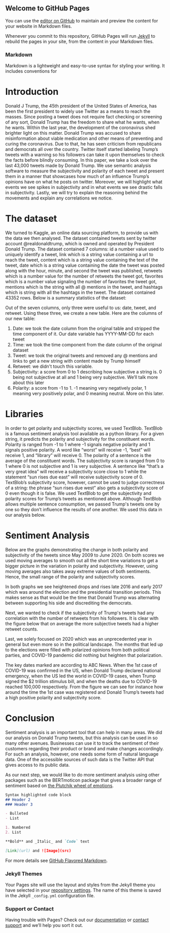 ## Welcome to GitHub Pages

You can use the [editor on GitHub](https://github.com/gPlacide/gplacide.github.io/edit/main/README.md) to maintain and preview the content for your website in Markdown files.

Whenever you commit to this repository, GitHub Pages will run [Jekyll](https://jekyllrb.com/) to rebuild the pages in your site, from the content in your Markdown files.

### Markdown

Markdown is a lightweight and easy-to-use syntax for styling your writing. It includes conventions for



# Introduction
Donald J Trump, the 45th president of the United States of America, has been the first president to widely use Twitter as a means to reach the masses. Since posting a tweet does not require fact checking or screening of any sort, Donald Trump has the freedom to share what he wants, when he wants. Within the last year, the development of the coronavirus shed brighter light on this matter. Donald Trump was accused to share misinformation about viable medication and other means of preventing and curing the coronavirus. Due to that, he has seen criticism from republicans and democrats all over the country. Twitter itself started labeling Trump’s tweets with a warning so his followers can take it upon themselves to check the facts before blindly consuming.
In this paper, we take a look over the last 43,000 tweets made by Donald Trump. We use semantic analysis software to measure the subjectivity and polarity of each tweet and present them in a manner that showcases how much of an influence Trump’s opinions have on what he posts on twitter. Moreover, we will highlight what events we see spikes in subjectivity and in what events we see drastic falls in subjectivity. Lastly, we will try to explain the reasoning behind the movements and explain any correlations we notice.

# The dataset
We turned to Kaggle, an online data sourcing platform, to provide us with the data we then analysed. The dataset contained tweets sent by twitter account @realdonaldtrump, which is owned and operated by President Donald Trump. The dataset contained 7 columns: id a number value used to uniquely identify a tweet, link which is a string value containing a url to reach the tweet, content which is a string value containing the text of the tweet, date which is a string value containing the date the tweet was posted along with the hour, minute, and second the tweet was published, retweets which is a number value for the number of retweets the tweet got, favorites which is a number value signaling the number of favorites the tweet got, mentions which is the string with all @ mentions in the tweet, and hashtags which is string with all the hashtags in the tweet. The dataset contained 43352 rows. Below is a summary statistics of the dataset:

Out of the seven columns, only three were useful to us: date, tweet, and retweet. Using these three, we create a new table. Here are the columns of our new table:
  1. Date: we took the date column from the original table and stripped the time component of it. Our date variable has YYYY-MM-DD for each tweet
  2. Time: we took the time component from the date column of the original dataset
  3. Tweet: we took the original tweets and removed any @ mentions and links to get a new string with content made by Trump himself
  4. Retweet: we didn't touch this variable.
  5. Subjectivity: a score from 0 to 1 describing how subjective a string is. 0 being not subjective at all and 1 being very subjective. We’ll talk more      about this later
  6. Polarity: a score from -1 to 1. -1 meaning very negatively polar, 1 meaning very positively polar, and 0 meaning neutral. More on this later.

# Libraries
In order to get polarity and subjectivity scores, we used TextBlob. TextBlob is a famous sentiment analysis tool available as a python library. For a given string, it predicts the polarity and subjectivity for the constituent words. Polarity is ranged from -1 to 1 where -1 signals negative polarity and 1 signals positive polarity. A word like “worst” will receive -1, “best” will receive 1, and “library” will receive 0. The polarity of a sentence is the average of the constituent words. The subjectivity score is ranged from 0 to 1 where 0 is not subjective and 1 is very subjective. A sentence like “that’s a very great idea” will receive a subjectivity score close to 1 while the statement “sun rises due east” will receive subjectivity score of 0. TextBlob’s subjectivity score, however, cannot be used to judge correctness of a string: the phrase “sun rises due west” also gets a subjectivity score of 0 even though it is false.
We used TextBlob to get the subjectivity and polarity scores for Trump’s tweets as mentioned above. Although TextBlob allows multiple sentence consumption, we passed Trump's tweets one by one so they don’t influence the results of one another. We used this data in our analysis below.

# Sentiment Analysis
Below are the graphs demonstrating the change in both polarity and subjectivity of the tweets since May 2009 to June 2020. On both scores we used moving averages to smooth out all the short time variations to get a bigger picture in the variation in polarity and subjectivity. However, using moving averages also takes away extreme values of both sentiments. Hence, the small range of the polarity and subjectivity scores.

In both graphs we see heightened drops and rises late 2016 and early 2017 which was around the election and the presidential transition periods. This makes sense as that would be the time that Donald Trump was alternating between supporting his side and discrediting the democrats.

Next, we wanted to check if the subjectivity of Trump's tweets had any correlation with the number of retweets from his followers. It is clear with the figure below that on average the more subjective tweets had a higher retweet counts.

Last, we solely focused on 2020 which was an unprecedented year in general but even more so in the political landscape. The months that led up to the elections were filled with polarized opinions from both political parties, and COVID-19 pandemic did nothing but heighten that polarization. 

The key dates marked are according to ABC News. When the 1st case of COVID-19 was confirmed in the US, when Donald Trump declared national emergency, when the US led the world in COVID-19 cases, when Trump signed the $2 trillion stimulus bill, and when the deaths due to COVID-19 reached 100,000 respectively. From the figure we can see for instance how around the time the 1st case was registered and Donald Trump’s tweets had a high positive polarity and subjectivity score.

# Conclusion

Sentiment analysis is an important tool that can help in many areas. We did our analysis on Donald Trump tweets, but this analysis can be used in so many other avenues. Businesses can use it to track the sentiment of their customers regarding their product or brand and make changes accordingly. For such an analysis, however, one needs some form of natural language data. One of the accessible sources of such data is the Twitter API that gives access to its public data.

As our next step, we would like to do more sentiment analysis using other packages such as the BERTmoticon package that gives a broader range of sentiment based on [the Plutchik wheel of emotions](https://en.wikipedia.org/wiki/Robert_Plutchik). 

```markdown
Syntax highlighted code block
## Header 2
### Header 3

- Bulleted
- List

1. Numbered
2. List

**Bold** and _Italic_ and `Code` text

[Link](url) and ![Image](src)
```

For more details see [GitHub Flavored Markdown](https://guides.github.com/features/mastering-markdown/).

### Jekyll Themes

Your Pages site will use the layout and styles from the Jekyll theme you have selected in your [repository settings](https://github.com/gPlacide/gplacide.github.io/settings). The name of this theme is saved in the Jekyll `_config.yml` configuration file.

### Support or Contact

Having trouble with Pages? Check out our [documentation](https://docs.github.com/categories/github-pages-basics/) or [contact support](https://github.com/contact) and we’ll help you sort it out.

